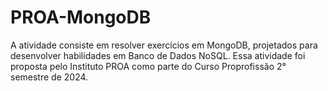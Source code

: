 # PROA-MongoDB
A atividade consiste em resolver exercícios em MongoDB, projetados para desenvolver habilidades em Banco de Dados NoSQL. Essa atividade foi proposta pelo Instituto PROA como parte do Curso Proprofissão 2° semestre de 2024.
